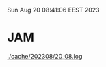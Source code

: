Sun Aug 20 08:41:06 EEST 2023
# JAM
<a href='./cache/202308/20_08.log'>./cache/202308/20_08.log</a>
